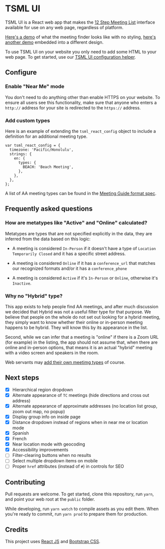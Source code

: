 # TSML UI

TSML UI is a React web app that makes the [12 Step Meeting List](https://github.com/code4recovery/12-step-meeting-list) interface available for use on any web page, regardless of platform.

[Here's a demo](https://react.meetingguide.org/) of what the meeting finder looks like with no styling, [here's another demo](https://react.meetingguide.org/demo.html) embedded into a different design.

To use TSML UI on your website you only need to add some HTML to your web page. To get started, use our [TSML UI configuration helper](https://tsml-ui-config.netlify.app).

## Configure

### Enable "Near Me" mode

You don't need to do anything other than enable HTTPS on your website. To ensure all users see this functionality, make sure that anyone who enters a `http://` address for your site is redirected to the `https://` address.

### Add custom types

Here is an example of extending the `tsml_react_config` object to include a definition for an additional meeting type.

    var tsml_react_config = {
      timezone: 'Pacific/Honolulu',
      strings: {
        en: {
          types: {
            BEACH: 'Beach Meeting',
          },
        },
      },
    };

A list of AA meeting types can be found in the [Meeting Guide format spec](https://github.com/code4recovery/spec).

## Frequently asked questions

### How are metatypes like "Active" and "Online" calculated?

Metatypes are types that are not specified explicitly in the data, they are inferred from the data based on this logic:

- A meeting is considered `In-Person` if it doesn't have a type of `Location Temporarily Closed` and it has a specific street address.

- A meeting is considered `Online` if it has a `conference_url` that matches our recognized formats and/or it has a `conference_phone`

- A meeting is considered `Active` if it's `In-Person` or `Online`, otherwise it's `Inactive`.

### Why no "Hybrid" type?

This app exists to help people find AA meetings, and after much discussion we decided that Hybrid was not a useful filter type for that purpose. We believe that people on the whole do not set out looking for a hybrid meeting, they simply want to know whether their online or in-person meeting happens to be hybrid. They will know this by its appearance in the list.

Second, while we can infer that a meeting is "online" if there is a Zoom URL (for example) in the listing, the app should not assume that, when there are online and in-person options, that means it is an actual "hybrid" meeting with a video screen and speakers in the room.

Web servants may [add their own meetimg types](#add-custom-types) of course.

## Next steps

- [x] Hierarchical region dropdown
- [x] Alternate appearance of `TC` meetings (hide directions and cross out address)
- [x] Alternate appearance of approximate addresses (no location list group, zoom out map, no popup)
- [x] Display group info on inside page
- [x] Distance dropdown instead of regions when in near me or location mode
- [x] Spanish
- [x] French
- [x] Near location mode with geocoding
- [x] Accessibility improvements
- [ ] Filter-clearing buttons when no results
- [ ] Select multiple dropdown items on mobile
- [ ] Proper `href` attributes (instead of `#`) in controls for SEO

## Contributing

Pull requests are welcome. To get started, clone this repository, run `yarn`, and point your web root at the `public` folder.

While developing, run `yarn watch` to compile assets as you edit them. When you're ready to commit, run `yarn prod` to prepare them for production.

## Credits

This project uses [React JS](https://reactjs.org/) and [Bootstrap CSS](https://getbootstrap.com/).
